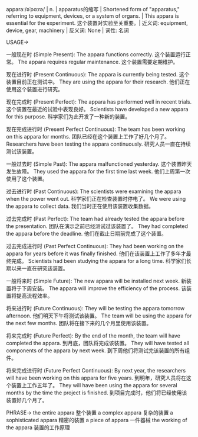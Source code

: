 appara:/əˈpɑːrə/ | n. | apparatus的缩写 |  Shortened form of "apparatus," referring to equipment, devices, or a system of organs. | This appara is essential for the experiment.  这个装置对实验至关重要。| 近义词: equipment, device, gear, machinery | 反义词: None | 词性: 名词

USAGE->

一般现在时 (Simple Present):
The appara functions correctly.  这个装置运行正常。
The appara requires regular maintenance.  这个装置需要定期维护。

现在进行时 (Present Continuous):
The appara is currently being tested.  这个装置目前正在测试中。
They are using the appara for their research.  他们正在使用这个装置进行研究。

现在完成时 (Present Perfect):
The appara has performed well in recent trials.  这个装置在最近的试验中表现良好。
Scientists have developed a new appara for this purpose.  科学家们为此开发了一种新的装置。

现在完成进行时 (Present Perfect Continuous):
The team has been working on this appara for months.  团队已经在这个装置上工作了好几个月了。
Researchers have been testing the appara continuously.  研究人员一直在持续测试该装置。


一般过去时 (Simple Past):
The appara malfunctioned yesterday.  这个装置昨天发生故障。
They used the appara for the first time last week.  他们上周第一次使用了这个装置。

过去进行时 (Past Continuous):
The scientists were examining the appara when the power went out.  科学家们正在检查装置时停电了。
We were using the appara to collect data. 我们当时正在使用该装置收集数据。


过去完成时 (Past Perfect):
The team had already tested the appara before the presentation.  团队在演示之前已经测试过该装置了。
They had completed the appara before the deadline.  他们在截止日期前完成了这个装置。


过去完成进行时 (Past Perfect Continuous):
They had been working on the appara for years before it was finally finished.  他们在该装置上工作了多年才最终完成。
Scientists had been studying the appara for a long time. 科学家们长期以来一直在研究该装置。



一般将来时 (Simple Future):
The new appara will be installed next week.  新装置将于下周安装。
The appara will improve the efficiency of the process.  该装置将提高流程效率。

将来进行时 (Future Continuous):
They will be testing the appara tomorrow afternoon.  他们明天下午将测试该装置。
The team will be using the appara for the next few months.  团队将在接下来的几个月里使用该装置。

将来完成时 (Future Perfect):
By the end of the month, the team will have completed the appara.  到月底，团队将完成该装置。
They will have tested all components of the appara by next week.  到下周他们将测试完该装置的所有组件。

将来完成进行时 (Future Perfect Continuous):
By next year, the researchers will have been working on this appara for five years. 到明年，研究人员将在这个装置上工作五年了。
They will have been using the appara for several months by the time the project is finished. 到项目完成时，他们将已经使用该装置好几个月了。


PHRASE->
the entire appara  整个装置
a complex appara  复杂的装置
a sophisticated appara  精密的装置
a piece of appara  一件器械
the working of the appara  装置的工作原理
